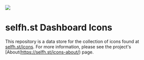 [![](https://data.jsdelivr.com/v1/package/gh/selfhst/icons/badge)](https://www.jsdelivr.com/package/gh/selfhst/icons)

# selfh.st Dashboard Icons

This repository is a data store for the collection of icons found at [selfh.st/icons](https://selfh.st/icons). For more information, please see the project's [About(https://selfh.st/icons-about/) page.